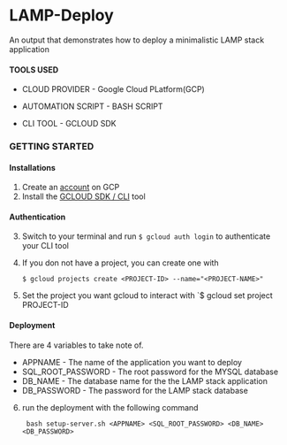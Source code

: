 # LAMP-Deploy
An output that demonstrates how to deploy a minimalistic LAMP stack application


#### TOOLS USED

- CLOUD PROVIDER - Google Cloud PLatform(GCP)
  
- AUTOMATION SCRIPT - BASH SCRIPT
- CLI TOOL - GCLOUD SDK

### GETTING STARTED
#### Installations
1) Create an [account](https://cloud.google.com/) on GCP
2) Install the [GCLOUD SDK / CLI](https://cloud.google.com/sdk/) tool

#### Authentication
3) Switch to your terminal and run `$ gcloud auth login` to authenticate your CLI tool
4) If you don not have a project, you can create one with 
   
   `$ gcloud projects create <PROJECT-ID> --name="<PROJECT-NAME>"`
5) Set the project you want gcloud to interact with `$ gcloud set project PROJECT-ID
   
#### Deployment
There are 4 variables to take note of.
  - APPNAME  - The name of the application you want to deploy
  - SQL_ROOT_PASSWORD - The root password for the MYSQL database
  - DB_NAME - The database name for the the LAMP stack application
  - DB_PASSWORD - The password for the LAMP stack database

6) run the deployment with the following command
   
   ` bash setup-server.sh <APPNAME> <SQL_ROOT_PASSWORD> <DB_NAME> <DB_PASSWORD>`
